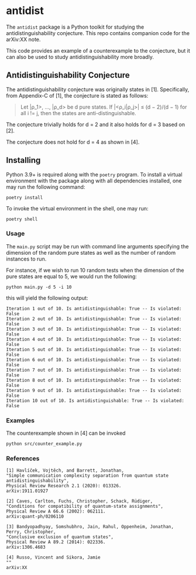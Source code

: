 # antidist

The `antidist` package is a Python toolkit for studying the
antidistinguishability conjecture. This repo contains companion code for the
arXiv:XX note. 

This code provides an example of a counterexample to the conjecture, but it can
also be used to study antidistinguishability more broadly.


## Antidistinguishability Conjecture

The antidistinguishability conjecture was originally states in [1].
Specifically, from Appendix-C of [1], the conjecture is stated as follows:

> Let |ρ_1>, ..., |ρ_d> be d pure states. If |<ρ_i|ρ_j>| ≤ (d − 2)/(d − 1) for all i != j, then the states are anti-distinguishable.

The conjecture trivially holds for d = 2 and it also holds for d = 3 based on
[2].

The conjecture does not hold for d = 4 as shown in [4].

## Installing

Python 3.9+ is required along with the `poetry` program. To install a virtual
environment with the package along with all dependencies installed, one may run
the following command:

```
poetry install
```

To invoke the virtual environment in the shell, one may run:

```
poetry shell
```
### Usage

The `main.py` script may be run with command line arguments specifying the
dimension of the random pure states as well as the number of random instances to
run.

For instance, if we wish to run 10 random tests when the dimension of the pure
states are equal to 5, we would run the following:

```
python main.py -d 5 -i 10
```

this will yield the following output:

```
Iteration 1 out of 10. Is antidistinguishable: True -- Is violated: False
Iteration 2 out of 10. Is antidistinguishable: True -- Is violated: False
Iteration 3 out of 10. Is antidistinguishable: True -- Is violated: False
Iteration 4 out of 10. Is antidistinguishable: True -- Is violated: False
Iteration 5 out of 10. Is antidistinguishable: True -- Is violated: False
Iteration 6 out of 10. Is antidistinguishable: True -- Is violated: False
Iteration 7 out of 10. Is antidistinguishable: True -- Is violated: False
Iteration 8 out of 10. Is antidistinguishable: True -- Is violated: False
Iteration 9 out of 10. Is antidistinguishable: True -- Is violated: False
Iteration 10 out of 10. Is antidistinguishable: True -- Is violated: False
```

### Examples

The counterexample shown in [4] can be invoked 

```
python src/counter_example.py
```

### References

```
[1] Havlíček, Vojtěch, and Barrett, Jonathan,
"Simple communication complexity separation from quantum state antidistinguishability",
Physical Review Research 2.1 (2020): 013326.
arXiv:1911.01927

[2] Caves, Carlton, Fuchs, Christopher, Schack, Rüdiger,
"Conditions for compatibility of quantum-state assignments",
Physical Review A 66.6 (2002): 062111.
arXiv:quant-ph/0206110

[3] Bandyopadhyay, Somshubhro, Jain, Rahul, Oppenheim, Jonathan,
Perry, Christopher,
"Conclusive exclusion of quantum states",
Physical Review A 89.2 (2014): 022336.
arXiv:1306.4683

[4] Russo, Vincent and Sikora, Jamie
""
arXiv:XX
```

